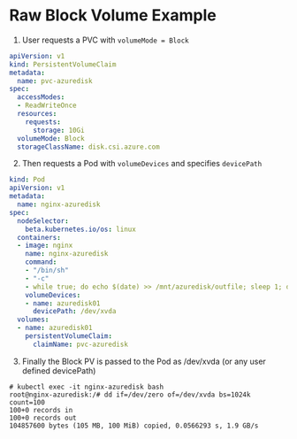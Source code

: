 # Raw Block Volume Example

1. User requests a PVC with `volumeMode = Block`

```yaml
apiVersion: v1
kind: PersistentVolumeClaim
metadata:
  name: pvc-azuredisk
spec:
  accessModes:
  - ReadWriteOnce
  resources:
    requests:
      storage: 10Gi
  volumeMode: Block
  storageClassName: disk.csi.azure.com
```

2. Then requests a Pod with `volumeDevices` and specifies `devicePath`

```yaml
kind: Pod
apiVersion: v1
metadata:
  name: nginx-azuredisk
spec:
  nodeSelector:
    beta.kubernetes.io/os: linux
  containers:
  - image: nginx
    name: nginx-azuredisk
    command:
    - "/bin/sh"
    - "-c"
    - while true; do echo $(date) >> /mnt/azuredisk/outfile; sleep 1; done
    volumeDevices:
    - name: azuredisk01
      devicePath: /dev/xvda
  volumes:
  - name: azuredisk01
    persistentVolumeClaim:
      claimName: pvc-azuredisk
```

3. Finally the Block PV is passed to the Pod as /dev/xvda (or any user defined devicePath) 

```
# kubectl exec -it nginx-azuredisk bash
root@nginx-azuredisk:/# dd if=/dev/zero of=/dev/xvda bs=1024k count=100
100+0 records in
100+0 records out
104857600 bytes (105 MB, 100 MiB) copied, 0.0566293 s, 1.9 GB/s
```